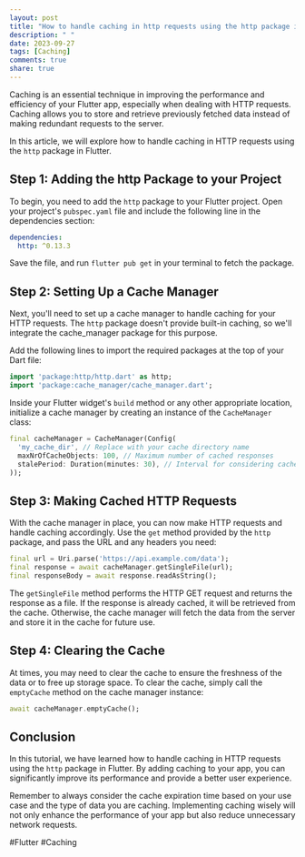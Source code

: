 ```yaml
---
layout: post
title: "How to handle caching in http requests using the http package in Flutter?"
description: " "
date: 2023-09-27
tags: [Caching]
comments: true
share: true
---
```


Caching is an essential technique in improving the performance and efficiency of your Flutter app, especially when dealing with HTTP requests. Caching allows you to store and retrieve previously fetched data instead of making redundant requests to the server.

In this article, we will explore how to handle caching in HTTP requests using the `http` package in Flutter.

## Step 1: Adding the http Package to your Project

To begin, you need to add the `http` package to your Flutter project. Open your project's `pubspec.yaml` file and include the following line in the dependencies section:

```yaml
dependencies:
  http: ^0.13.3
```

Save the file, and run `flutter pub get` in your terminal to fetch the package.

## Step 2: Setting Up a Cache Manager

Next, you'll need to set up a cache manager to handle caching for your HTTP requests. The `http` package doesn't provide built-in caching, so we'll integrate the cache_manager package for this purpose. 

Add the following lines to import the required packages at the top of your Dart file:

```dart
import 'package:http/http.dart' as http;
import 'package:cache_manager/cache_manager.dart';
```

Inside your Flutter widget's `build` method or any other appropriate location, initialize a cache manager by creating an instance of the `CacheManager` class:

```dart
final cacheManager = CacheManager(Config(
  'my_cache_dir', // Replace with your cache directory name
  maxNrOfCacheObjects: 100, // Maximum number of cached responses
  stalePeriod: Duration(minutes: 30), // Interval for considering cache as stale
));
```

## Step 3: Making Cached HTTP Requests

With the cache manager in place, you can now make HTTP requests and handle caching accordingly. Use the `get` method provided by the `http` package, and pass the URL and any headers you need:

```dart
final url = Uri.parse('https://api.example.com/data');
final response = await cacheManager.getSingleFile(url);
final responseBody = await response.readAsString();
```

The `getSingleFile` method performs the HTTP GET request and returns the response as a file. If the response is already cached, it will be retrieved from the cache. Otherwise, the cache manager will fetch the data from the server and store it in the cache for future use.

## Step 4: Clearing the Cache

At times, you may need to clear the cache to ensure the freshness of the data or to free up storage space. To clear the cache, simply call the `emptyCache` method on the cache manager instance:

```dart
await cacheManager.emptyCache();
```

## Conclusion

In this tutorial, we have learned how to handle caching in HTTP requests using the `http` package in Flutter. By adding caching to your app, you can significantly improve its performance and provide a better user experience.

Remember to always consider the cache expiration time based on your use case and the type of data you are caching. Implementing caching wisely will not only enhance the performance of your app but also reduce unnecessary network requests.

#Flutter #Caching